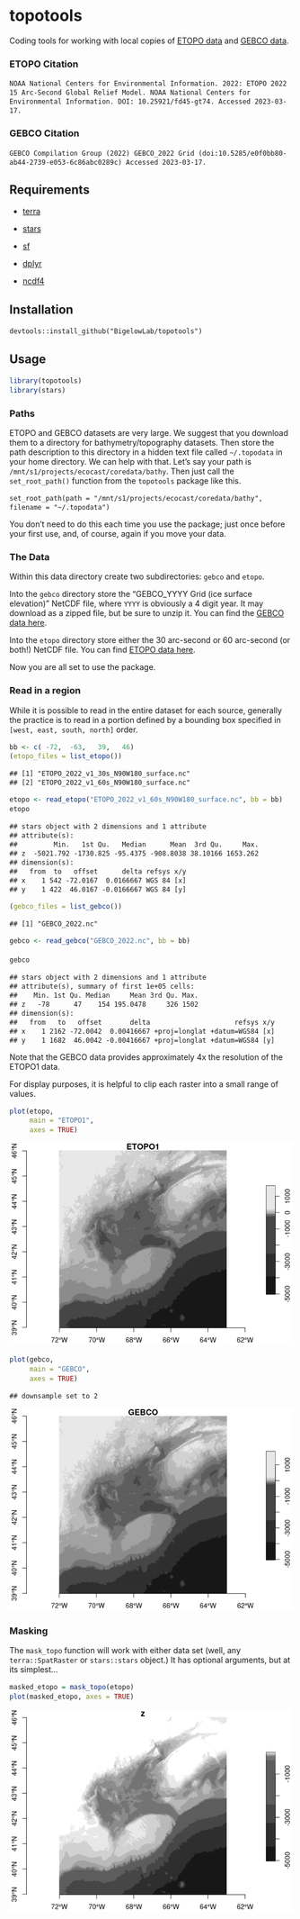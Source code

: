 topotools
================

Coding tools for working with local copies of [ETOPO
data](https://www.ncei.noaa.gov/products/etopo-global-relief-model) and
[GEBCO
data](https://www.gebco.net/data_and_products/gridded_bathymetry_data/#global).

### ETOPO Citation

    NOAA National Centers for Environmental Information. 2022: ETOPO 2022 15 Arc-Second Global Relief Model. NOAA National Centers for Environmental Information. DOI: 10.25921/fd45-gt74. Accessed 2023-03-17.

### GEBCO Citation

    GEBCO Compilation Group (2022) GEBCO_2022 Grid (doi:10.5285/e0f0bb80-ab44-2739-e053-6c86abc0289c) Accessed 2023-03-17.

## Requirements

-   [terra](https://CRAN.R-project.org/package=terra)

-   [stars](https://CRAN.R-project.org/package=stars)

-   [sf](https://CRAN.R-project.org/package=sf)

-   [dplyr](https://CRAN.R-project.org/package=dplyr)

-   [ncdf4](https://CRAN.R-project.org/package=ncdf4)

## Installation

    devtools::install_github("BigelowLab/topotools")

## Usage

``` r
library(topotools)
library(stars)
```

### Paths

ETOPO and GEBCO datasets are very large. We suggest that you download
them to a directory for bathymetry/topography datasets. Then store the
path description to this directory in a hidden text file called
`~/.topodata` in your home directory. We can help with that. Let’s say
your path is `/mnt/s1/projects/ecocast/coredata/bathy`. Then just call
the `set_root_path()` function from the `topotools` package like this.

    set_root_path(path = "/mnt/s1/projects/ecocast/coredata/bathy", filename = "~/.topodata")

You don’t need to do this each time you use the package; just once
before your first use, and, of course, again if you move your data.

### The Data

Within this data directory create two subdirectories: `gebco` and
`etopo`.

Into the `gebco` directory store the “GEBCO_YYYY Grid (ice surface
elevation)” NetCDF file, where `YYYY` is obviously a 4 digit year. It
may download as a zipped file, but be sure to unzip it. You can find the
[GEBCO data
here](https://www.gebco.net/data_and_products/gridded_bathymetry_data/#global).

Into the `etopo` directory store either the 30 arc-second or 60
arc-second (or both!) NetCDF file. You can find [ETOPO data
here](https://www.ncei.noaa.gov/products/etopo-global-relief-model).

Now you are all set to use the package.

### Read in a region

While it is possible to read in the entire dataset for each source,
generally the practice is to read in a portion defined by a bounding box
specified in `[west, east, south, north]` order.

``` r
bb <- c( -72,  -63,   39,   46)
(etopo_files = list_etopo())
```

    ## [1] "ETOPO_2022_v1_30s_N90W180_surface.nc"
    ## [2] "ETOPO_2022_v1_60s_N90W180_surface.nc"

``` r
etopo <- read_etopo("ETOPO_2022_v1_60s_N90W180_surface.nc", bb = bb)
etopo
```

    ## stars object with 2 dimensions and 1 attribute
    ## attribute(s):
    ##         Min.   1st Qu.   Median      Mean  3rd Qu.     Max.
    ## z  -5021.792 -1730.825 -95.4375 -908.8038 38.10166 1653.262
    ## dimension(s):
    ##   from  to   offset      delta refsys x/y
    ## x    1 542 -72.0167  0.0166667 WGS 84 [x]
    ## y    1 422  46.0167 -0.0166667 WGS 84 [y]

``` r
(gebco_files = list_gebco())
```

    ## [1] "GEBCO_2022.nc"

``` r
gebco <- read_gebco("GEBCO_2022.nc", bb = bb)

gebco
```

    ## stars object with 2 dimensions and 1 attribute
    ## attribute(s), summary of first 1e+05 cells:
    ##    Min. 1st Qu. Median     Mean 3rd Qu. Max.
    ## z   -78      47    154 195.0478     326 1502
    ## dimension(s):
    ##   from   to   offset       delta                     refsys x/y
    ## x    1 2162 -72.0042  0.00416667 +proj=longlat +datum=WGS84 [x]
    ## y    1 1682  46.0042 -0.00416667 +proj=longlat +datum=WGS84 [y]

Note that the GEBCO data provides approximately 4x the resolution of the
ETOPO1 data.

For display purposes, it is helpful to clip each raster into a small
range of values.

``` r
plot(etopo, 
     main = "ETOPO1",
     axes = TRUE)
```

![](README_files/figure-gfm/unnamed-chunk-2-1.png)<!-- -->

``` r
plot(gebco, 
     main = "GEBCO", 
     axes = TRUE)
```

    ## downsample set to 2

![](README_files/figure-gfm/unnamed-chunk-3-1.png)<!-- -->

### Masking

The `mask_topo` function will work with either data set (well, any
`terra::SpatRaster` or `stars::stars` object.) It has optional
arguments, but at its simplest…

``` r
masked_etopo = mask_topo(etopo)
plot(masked_etopo, axes = TRUE)
```

![](README_files/figure-gfm/mask-1.png)<!-- -->
